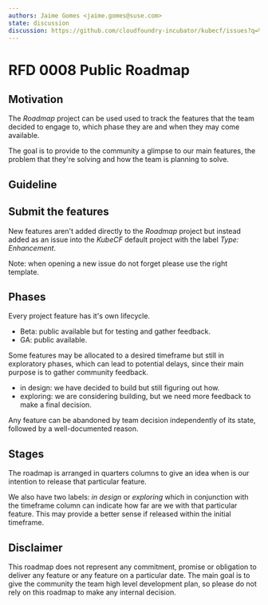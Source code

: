 ```yaml
---
authors: Jaime Gomes <jaime.gomes@suse.com>
state: discussion
discussion: https://github.com/cloudfoundry-incubator/kubecf/issues?q=%22RFD+8%22+
---
```


# RFD 0008 Public Roadmap

## Motivation

The *Roadmap* project can be used used to track the features that the team decided to engage to,
which phase they are and when they may come available.

The goal is to provide to the community a glimpse to our main features, the problem that they're
solving and how the team is planning to solve.

## Guideline

## Submit the features

New features aren't added directly to the *Roadmap* project but instead added as an issue into the
*KubeCF* default project with the label *Type: Enhancement*.

Note: when opening a new issue do not forget please use the right template.

## Phases

Every project feature has it's own lifecycle.

* Beta: public available but for testing and gather feedback.
* GA: public available.

Some features may be allocated to a desired timeframe but still in exploratory phases, which can
lead to potential delays, since their main purpose is to gather community feedback.

* in design: we have decided to build but still figuring out how.
* exploring: we are considering building, but we need more feedback to make a final decision.

Any feature can be abandoned by team decision independently of its state, followed by a
well-documented reason.

## Stages

The roadmap is arranged in quarters columns to give an idea when is our intention to release that
particular feature.

We also have two labels: *in design* or *exploring* which in conjunction with the timeframe column
can indicate how far are we with that particular feature. This may provide a better sense if
released within the initial timeframe.

## Disclaimer

This roadmap does not represent any commitment, promise or obligation to deliver any feature or any
feature on a particular date. The main goal is to give the community the team high level development
plan, so please do not rely on this roadmap to make any internal decision.
